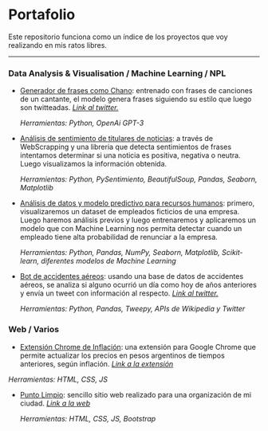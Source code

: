 # Portafolio

Este repositorio funciona como un índice de los proyectos que voy realizando en mis ratos libres.

---


### Data Analysis & Visualisation / Machine Learning / NPL


- [Generador de frases como Chano](https://github.com/bernaberb/Bot-AI-que-tuitea-como-Chano/blob/main/Chano_BOT_AI.ipynb): entrenado con frases de canciones de un cantante, el modelo genera frases siguiendo su estilo que luego son twitteadas. [_Link al twitter._](https://twitter.com/chano_bot)

  _Herramientas: Python, OpenAi GPT-3_

- [Análisis de sentimiento de titulares de noticias](https://github.com/bernaberb/SentimientoTitulares/blob/main/Analisis_Sentimiento_Titulares_de_Noticias.ipynb): a través de WebScrapping y una libreria que detecta sentimientos de frases intentamos determinar si una noticia es positiva, negativa o neutra. Luego visualizamos la información obtenida.

  _Herramientas: Python, PySentimiento, BeautifulSoup, Pandas, Seaborn, Matplotlib_

- [Análisis de datos y modelo predictivo para recursos humanos](https://github.com/bernaberb/ML-Recursos-Humanos/blob/main/Data_Recursos_Humanos.ipynb): primero, visualizaremos un dataset de empleados ficticios de una empresa. Luego haremos análisis previos y luego entrenaremos y aplicaremos un modelo que con Machine Learning nos permita detectar cuando un empleado tiene alta probabilidad de renunciar a la empresa.

  _Herramientas: Python, Pandas, NumPy, Seaborn, Matplotlib, Scikit-learn, diferentes modelos de Machine Learning_

- [Bot de accidentes aéreos](https://github.com/bernaberb/Bot-Accidentes-Aviacion/blob/main/Aviation_Accidents_Bot.ipynb): usando una base de datos de accidentes aéreos, se analiza si alguno ocurrió un día como hoy de años anteriores y envía un tweet con información al respecto. [_Link al twitter._](https://twitter.com/AirAccidentsBot)

  _Herramientas: Python, Pandas, Tweepy, APIs de Wikipedia y Twitter_

  
 ### Web / Varios
 
  - [Extensión Chrome de Inflación](https://github.com/bernaberb/ExtensionActualizaPrecios): una extensión para Google Chrome que permite actualizar los precios en pesos argentinos de tiempos anteriores, según inflación. [_Link a la extensión_](https://chrome.google.com/webstore/detail/precios-ajustados-por-inf/pfmoiikllacklcpmpmaeclbmcckelhmj?hl=es)

   _Herramientas: HTML, CSS, JS_
   
 
 - [Punto Limpio](https://github.com/bernaberb/Punto-Limpio-Web): sencillo sitio web realizado para una organización de mi ciudad. [_Link a la web_](http://www.puntolimpiomiramar.com.ar)

   _Herramientas: HTML, CSS, JS, Bootstrap_
  
